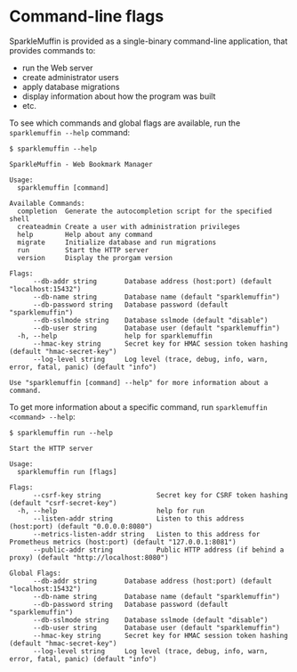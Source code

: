 # Command-line flags
SparkleMuffin is provided as a single-binary command-line application,
that provides commands to:

- run the Web server
- create administrator users
- apply database migrations
- display information about how the program was built
- etc.

To see which commands and global flags are available, run the `sparklemuffin --help`
command:

```shell
$ sparklemuffin --help

SparkleMuffin - Web Bookmark Manager

Usage:
  sparklemuffin [command]

Available Commands:
  completion  Generate the autocompletion script for the specified shell
  createadmin Create a user with administration privileges
  help        Help about any command
  migrate     Initialize database and run migrations
  run         Start the HTTP server
  version     Display the prorgam version

Flags:
      --db-addr string       Database address (host:port) (default "localhost:15432")
      --db-name string       Database name (default "sparklemuffin")
      --db-password string   Database password (default "sparklemuffin")
      --db-sslmode string    Database sslmode (default "disable")
      --db-user string       Database user (default "sparklemuffin")
  -h, --help                 help for sparklemuffin
      --hmac-key string      Secret key for HMAC session token hashing (default "hmac-secret-key")
      --log-level string     Log level (trace, debug, info, warn, error, fatal, panic) (default "info")

Use "sparklemuffin [command] --help" for more information about a command.
```

To get more information about a specific command, run `sparklemuffin <command> --help`:

```shell
$ sparklemuffin run --help

Start the HTTP server

Usage:
  sparklemuffin run [flags]

Flags:
      --csrf-key string              Secret key for CSRF token hashing (default "csrf-secret-key")
  -h, --help                         help for run
      --listen-addr string           Listen to this address (host:port) (default "0.0.0.0:8080")
      --metrics-listen-addr string   Listen to this address for Prometheus metrics (host:port) (default "127.0.0.1:8081")
      --public-addr string           Public HTTP address (if behind a proxy) (default "http://localhost:8080")

Global Flags:
      --db-addr string       Database address (host:port) (default "localhost:15432")
      --db-name string       Database name (default "sparklemuffin")
      --db-password string   Database password (default "sparklemuffin")
      --db-sslmode string    Database sslmode (default "disable")
      --db-user string       Database user (default "sparklemuffin")
      --hmac-key string      Secret key for HMAC session token hashing (default "hmac-secret-key")
      --log-level string     Log level (trace, debug, info, warn, error, fatal, panic) (default "info")
```
